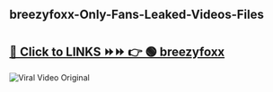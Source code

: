 
 ## breezyfoxx-Only-Fans-Leaked-Videos-Files

# <h2><a href="https://mediaupload.pro?breezyfoxx">🔗 Click to LINKS ⏩⏩ 👉 🟢 breezyfoxx </a></h2>

<a href="https://mediaupload.pro?breezyfoxx" rel="nofollow" data-target="animated-image.originalLink"><img src="https://i.ibb.co.com/xMMVF88/686577567.gif" alt="Viral Video Original" style="max-width: 100%; display: inline-block;" data-target="animated-image.originalImage"></a>